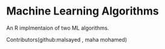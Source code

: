 # Machine Learning Algorithms

An R implmentaion of two ML algorithms.

Contributors(github:malsayed , maha mohamed)